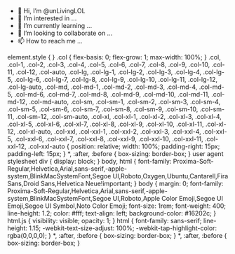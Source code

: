 - 👋 Hi, I’m @unLivingLOL
- 👀 I’m interested in ...
- 🌱 I’m currently learning ...
- 💞️ I’m looking to collaborate on ...
- 📫 How to reach me ...

<!---
unLivingLOL/unLivingLOL is a ✨ special ✨ repository because its `README.md` (this file) appears on your GitHub profile.
You can click the Preview link to take a look at your changes.
--->
element.style {
}
.col {
    flex-basis: 0;
    flex-grow: 1;
    max-width: 100%;
}
.col, .col-1, .col-2, .col-3, .col-4, .col-5, .col-6, .col-7, .col-8, .col-9, .col-10, .col-11, .col-12, .col-auto, .col-lg, .col-lg-1, .col-lg-2, .col-lg-3, .col-lg-4, .col-lg-5, .col-lg-6, .col-lg-7, .col-lg-8, .col-lg-9, .col-lg-10, .col-lg-11, .col-lg-12, .col-lg-auto, .col-md, .col-md-1, .col-md-2, .col-md-3, .col-md-4, .col-md-5, .col-md-6, .col-md-7, .col-md-8, .col-md-9, .col-md-10, .col-md-11, .col-md-12, .col-md-auto, .col-sm, .col-sm-1, .col-sm-2, .col-sm-3, .col-sm-4, .col-sm-5, .col-sm-6, .col-sm-7, .col-sm-8, .col-sm-9, .col-sm-10, .col-sm-11, .col-sm-12, .col-sm-auto, .col-xl, .col-xl-1, .col-xl-2, .col-xl-3, .col-xl-4, .col-xl-5, .col-xl-6, .col-xl-7, .col-xl-8, .col-xl-9, .col-xl-10, .col-xl-11, .col-xl-12, .col-xl-auto, .col-xxl, .col-xxl-1, .col-xxl-2, .col-xxl-3, .col-xxl-4, .col-xxl-5, .col-xxl-6, .col-xxl-7, .col-xxl-8, .col-xxl-9, .col-xxl-10, .col-xxl-11, .col-xxl-12, .col-xxl-auto {
    position: relative;
    width: 100%;
    padding-right: 15px;
    padding-left: 15px;
}
*, :after, :before {
    box-sizing: border-box;
}
user agent stylesheet
div {
    display: block;
}
body, html {
    font-family: Proxima-Soft-Regular,Helvetica,Arial,sans-serif,-apple-system,BlinkMacSystemFont,Segoe UI,Roboto,Oxygen,Ubuntu,Cantarell,Fira Sans,Droid Sans,Helvetica Neue!important;
}
body {
    margin: 0;
    font-family: Proxima-Soft-Regular,Helvetica,Arial,sans-serif,-apple-system,BlinkMacSystemFont,Segoe UI,Roboto,Apple Color Emoji,Segoe UI Emoji,Segoe UI Symbol,Noto Color Emoji;
    font-size: 1rem;
    font-weight: 400;
    line-height: 1.2;
    color: #fff;
    text-align: left;
    background-color: #16202c;
}
html.js {
    visibility: visible;
    opacity: 1;
}
html {
    font-family: sans-serif;
    line-height: 1.15;
    -webkit-text-size-adjust: 100%;
    -webkit-tap-highlight-color: rgba(0,0,0,0);
}
*, :after, :before {
    box-sizing: border-box;
}
*, :after, :before {
    box-sizing: border-box;
}
